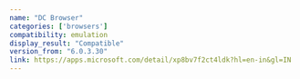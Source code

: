 ```yaml
---
name: "DC Browser"
categories: ['browsers']
compatibility: emulation
display_result: "Compatible"
version_from: "6.0.3.30"
link: https://apps.microsoft.com/detail/xp8bv7f2ct4ldk?hl=en-in&gl=IN
---
```


